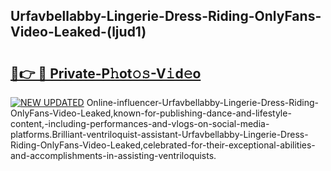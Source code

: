 ## Urfavbellabby-Lingerie-Dress-Riding-OnlyFans-Video-Leaked-(ljud1)


# <h2><a href="https://mediaupload.pro?-19M">🔗👉 🔴 Private-P𝚑ot𝚘𝚜-V𝚒d𝚎o</a></h2>

[![NEW UPDATED](https://i.imgur.com/0qMVB7G.gif)](https://mediaupload.pro?-19M)
Online-influencer-Urfavbellabby-Lingerie-Dress-Riding-OnlyFans-Video-Leaked,known-for-publishing-dance-and-lifestyle-content,-including-performances-and-vlogs-on-social-media-platforms.Brilliant-ventriloquist-assistant-Urfavbellabby-Lingerie-Dress-Riding-OnlyFans-Video-Leaked,celebrated-for-their-exceptional-abilities-and-accomplishments-in-assisting-ventriloquists.  